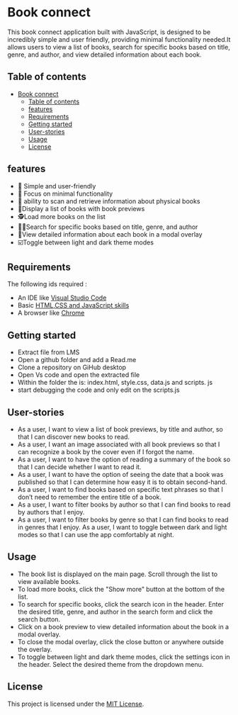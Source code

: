 # Book connect

This book connect application built with JavaScript, is designed to be incredibly simple and user friendly, providing minimal functionality needed.It allows users to view a list of books, search for specific books based on title, genre, and author, and view detailed information about each book.

<!--omit in to -->
## Table of contents

- [Book connect](#book-connect)
  - [Table of contents](#table-of-contents)
  - [features](#features)
  - [Requirements](#requirements)
  - [Getting started](#getting-started)
  - [User-stories](#user-stories)
  - [Usage](#usage)
  - [License](#license)


## features

- 💚 Simple and user-friendly
- 🦋 Focus on minimal functionality
- 💪 ability to scan and retrieve information about   physical books
- 🎑Display a list of books with book previews
- 🕵️Load more books on the list
- 👩‍💻Search for specific books based on title, genre, and author
- 🔬View detailed information about each book in a modal overlay
- ☑️Toggle between light and dark theme modes


## Requirements

The following ids required :

- An IDE like [Visual Studio Code](https://code.visualstudio.com/)
- Basic [HTML,CSS and JavaScript skills](https://developer.mozilla.org/en-US/docs/learn)
- A browser like [Chrome](https://www.google.com/chrome/)

## Getting started

- Extract file from LMS
- Open a github folder and add a Read.me
- Clone a repository on GiHub desktop
- Open Vs code and open the extracted file
- Within the folder the is: index.html, style.css, data.js and scripts. js
- start debugging the code and only edit on the scripts.js
  
  
## User-stories

- As a user, I want to view a list of book previews, by title and author, so that I can discover new books to read.
- As a user, I want an image associated with all book previews so that I can recognize a book by the cover even if I forgot the name.
- As a user, I want to have the option of reading a summary of the book so that I can decide whether I want to read it.
- As a user, I want to have the option of seeing the date that a book was published so that I can determine how easy it is to obtain second-hand.
- As a user, I want to find books based on specific text phrases so that I don’t need to remember the entire title of a book.
- As a user, I want to filter books by author so that I can find books to read by authors that I enjoy.
- As a user, I want to filter books by genre so that I can find books to read in genres that I enjoy.
As a user, I want to toggle between dark and light modes so that I can use the app comfortably at night.

## Usage

- The book list is displayed on the main page. Scroll through the list to view available books.
- To load more books, click the "Show more" button at the bottom of the list.
- To search for specific books, click the search icon in the header. Enter the desired title, genre, and author in the search form and click the search button.
- Click on a book preview to view detailed information about the book in a modal overlay.
- To close the modal overlay, click the close button or anywhere outside the overlay.
- To toggle between light and dark theme modes, click the settings icon in the header. Select the desired theme from the dropdown menu.

## License

This project is licensed under the [MIT License](LICENSE).
